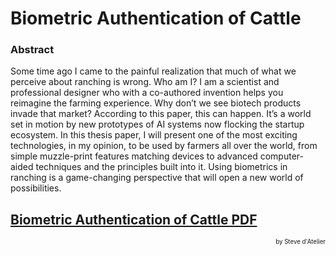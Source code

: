 
# Biometric Authentication of Cattle

### Abstract

Some time ago I came to the painful realization that much of what we perceive about ranching is wrong. Who am I? I am a scientist and professional designer who with a co-authored invention helps you reimagine the farming experience. Why don’t we see biotech products invade that market? According to this paper, this can happen. It’s a world set in motion by new prototypes of AI systems now flocking the startup ecosystem. In this thesis paper, I will present one of the most exciting technologies, in my opinion, to be used by farmers all over the world, from simple muzzle-print features matching devices to advanced computer-aided techniques and the principles built into it. Using biometrics in ranching is a game-changing perspective that will open a new world of possibilities.


## [Biometric Authentication of Cattle PDF](https://drive.google.com/file/d/1CnWNCz017GUL3Us3ZPpyOGlK96C7kIy9/view?usp=sharing)

<p align="right"><small><sup>by Steve d'Atelier</sup></small></p>

